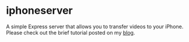# iphoneserver

A simple Express server that allows you to transfer videos to your iPhone.
Please check out the brief tutorial posted on my [blog](luiszugasti.me/blog/mkviphone/).

